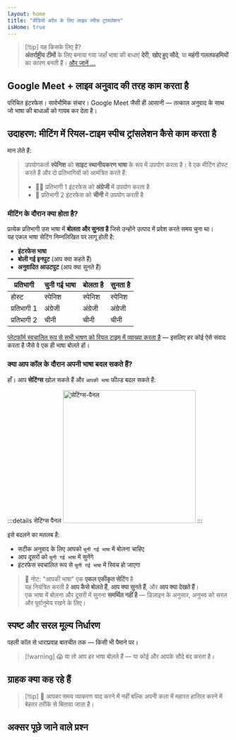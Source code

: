 ```yaml
---
layout: home
title: "वीडियो कॉल के लिए लाइव स्पीच ट्रांसलेशन"
isHome: true
---
```


<HeroSection title="**किसी भी** भाषा में मिलें" :typingSpeed="10" text="**वीडियो कॉल** में लाइव स्पीच ट्रांसलेशन — तेज़, स्पष्ट, सीमाहीन संवाद।">
<NavButton buttonLabel="यह कैसे काम करता है" buttonClass="brand" to="/#HowItWorks" />
<NavButton buttonLabel="असिस्टेंट" buttonClass="alt" to="/chat" />
</HeroSection>

<span id="1"></span>
<FeatureBlock
    :card="{
      title: 'अनुवाद ≠ समझ। यहाँ है आगे क्या है।',
      details: 'भाषा कोई भी हो, आपकी आवाज़ सुनी जाती है — और समझी जाती है — जैसे कि आप एक ही भाषा बोलते हों।',
      items: [
        '✧ प्राकृतिक रूप से, [रियल टाइम](./product/overview/how-it-works) में, और बिना सबटाइटल या देरी के।',
        '✧ AI-संचालित व्याख्या टोन, इरादा, और उद्योग-विशिष्ट शब्दावली को पकड़ती है।',
      ],
      link: './product/overview/what-is-intermind',
      src: {
        light: '/media-kit/animals-cartoon-3-2.png',
        dark: '/1d.png',
      },
      inversion: false,
    }"
  />

<span id="2"></span>
<FeatureBlock
    :card="{
      title: 'आपकी मीटिंग्स के भीतर का दिमाग',
      details: 'InterMind हर बहुभाषी कॉल को स्पष्ट, खोजने योग्य ज्ञान में बदल देता है।',
      items: [
        '✧ **कुछ भी पूछें** — AI **आपकी मीटिंग्स में** उत्तर ढूंढता है।',
        '✧ कार्य, मालिक, और समय सीमा अपने आप निकालता है।',
        '✧ मुख्य बिंदुओं को किसी भी भाषा में सारांशित करता है — तुरंत।',
      ],
      link: './product/overview/how-it-works#🧩-deep-memory-deep-understanding',
      src: {
        light: '/2l.png',
        dark: '/2d.png',
      },
      inversion: true,
    }"
  />

<span id="3"></span>
<FeatureBlock
    :card="{
      title: 'गंभीर मीटिंग्स के लिए बनाया गया — सिर्फ बात करने के लिए नहीं',
      details: 'InterMind एक [पेशेवर-ग्रेड वीडियो मीटिंग प्लेटफॉर्म](./product/overview/video-meeting-platform) है, कोई हल्का ऐड-ऑन या प्लगइन नहीं।',
      items: [
        '✧ 1080p रिज़ॉल्यूशन, स्मार्ट नॉइज़ सप्रेशन, शेड्यूलिंग, मॉडरेशन, स्क्रीन शेयरिंग, रिकॉर्डिंग, सबटाइटलिंग, प्रतिभागी चैट और कैलेंडर इंटीग्रेशन — सब कुछ बिल्ट इन, **उपयोग के लिए तैयार**।',
      ],
      link: './product/overview/video-meeting-platform',
      src: {
        light: '/3l.mp4',
        dark: '/3d.mp4',
      },
      inversion: false,
    }"
  />

<span id="4"></span>
<FeatureBlock
    :card="{
      title: 'जहाँ मायने रखती है वहाँ गोपनीयता',
      details: 'InterMind विश्वास-महत्वपूर्ण बातचीत के लिए बनाया गया है — जहाँ गोपनीयता और नियंत्रण सबसे महत्वपूर्ण है।',
      items: ['✧ [प्राइवेसी ज़ोन](./product/overview/privacy-architecture) — EU, US, SE Asia', '✧ **शून्य डेटा ट्रेनिंग**। कोई तीसरे पक्ष की पहुंच नहीं।'],
      link: './product/overview/privacy-architecture',
      src: {
        light: '/4l.png',
        dark: '/4d.png',
      },
      inversion: true,
    }"
  />

> [!tip] यह किसके लिए है?  
> **अंतर्राष्ट्रीय टीमों** के लिए बनाया गया जहाँ भाषा की बाधाएं **देरी**, **खोए हुए सौदे**, या **महंगी गलतफहमियों** का कारण बनती हैं। [और जानें ...](./product/overview/markets)

## Google Meet + लाइव अनुवाद की तरह काम करता है

परिचित इंटरफेस। सार्वभौमिक संचार। Google Meet जैसी ही आसानी — तत्काल अनुवाद के साथ जो भाषा की बाधाओं को गायब कर देता है।

<span id="HowItWorks"></span>

<FeatureCards
    :features="[
      {
        title: 'मुफ्त में साइन अप करें',
        details: 'अपनी भाषा चुनें और [खाता बनाएं](#Pricing)।',
        icon: {
          light: '/signUp.png',
          dark: '/signUp.png',
        },
      },
      {
        title: 'मीटिंग शुरू करें',
        details: 'तुरंत बनाएं या पहले से शेड्यूल करें।',
        icon: {
          light: '/start.png',
          dark: '/start.png',
        },
      },
      {
        title: 'मीटिंग में शामिल हों',
        details: 'लिंक पर क्लिक करें, नाम दर्ज करें, तुरंत शामिल हों।',
        icon: {
          light: '/join.png',
          dark: '/join.png',
        },
      },
      {
        title: 'अपनी भाषा में बोलें',
        details: 'हर कोई अपनी भाषा में बोलता और सुनता है।',
        icon: {
          light: '/meeting.png',
          dark: '/meeting.png',
        },
      },
    ]"
  />

<span id="Example"></span>

## उदाहरण: मीटिंग में रियल-टाइम स्पीच ट्रांसलेशन कैसे काम करता है

मान लेते हैं:

> उपयोगकर्ता **स्पेनिश** को **साइट स्थानीयकरण भाषा** के रूप में उपयोग करता है। वे एक मीटिंग होस्ट करते हैं और दो प्रतिभागियों को आमंत्रित करते हैं:
>
> - 🧑‍💼 प्रतिभागी 1 इंटरफेस को **अंग्रेजी** में उपयोग करता है
> - 👩 प्रतिभागी 2 इंटरफेस को **चीनी** में उपयोग करती है

### मीटिंग के दौरान क्या होता है?

प्रत्येक प्रतिभागी उस भाषा में **बोलता और सुनता है** जिसे उन्होंने उत्पाद में प्रवेश करते समय चुना था।  
यह एकल भाषा सेटिंग निम्नलिखित पर लागू होती है:

- **इंटरफेस भाषा**
- **बोली गई इनपुट** (आप क्या कहते हैं)
- **अनुवादित आउटपुट** (आप क्या सुनते हैं)

| प्रतिभागी     | चुनी गई भाषा | बोलता है | सुनता है |
| ------------- | ------------ | -------- | ------- |
| होस्ट         | स्पेनिश      | स्पेनिश   | स्पेनिश  |
| प्रतिभागी 1   | अंग्रेजी     | अंग्रेजी  | अंग्रेजी |
| प्रतिभागी 2   | चीनी        | चीनी     | चीनी    |

[प्लेटफॉर्म स्वचालित रूप से सभी भाषण को रियल टाइम में व्याख्या करता है](./product/overview/how-it-works) — इसलिए हर कोई ऐसे संवाद करता है जैसे वे एक ही भाषा बोलते हों।

### क्या आप कॉल के दौरान अपनी भाषा बदल सकते हैं?

हाँ। आप **सेटिंग्स** खोल सकते हैं और `आपकी भाषा` फील्ड बदल सकते हैं:

:::details सेटिंग्स पैनल
<img src="/settings.png" alt="सेटिंग्स-पैनल" width="300px" />
:::

इसे बदलने का मतलब है:

- सटीक अनुवाद के लिए आपको `चुनी गई भाषा` में बोलना चाहिए
- आप दूसरों को `चुनी गई भाषा` में सुनेंगे
- इंटरफेस स्वचालित रूप से `चुनी गई भाषा` में स्विच हो जाएगा

> 📌 नोट: "आपकी भाषा" एक **एकल एकीकृत सेटिंग** है  
> यह नियंत्रित करती है **आप कैसे बोलते हैं**, **आप क्या सुनते हैं**, और **आप क्या देखते हैं**।  
> एक भाषा में बोलना और दूसरी में सुनना **समर्थित नहीं है** — डिज़ाइन के अनुसार, अनुभव को सरल और पूर्वानुमेय रखने के लिए।

## स्पष्ट और सरल मूल्य निर्धारण

पहली कॉल से धाराप्रवाह बातचीत तक — किसी भी पैमाने पर।

<span id="Pricing"></span>

<PricingPlans
    :plans="[
      {
        title: '**बेसिक** &nbsp 1 उपयोगकर्ता',
        price: '**निःशुल्क**',
        details: 'क्रेडिट कार्ड की आवश्यकता नहीं',
        items: [
          '**25** मीटिंग्स',
          '**100** प्रतिभागी वीडियो मीटिंग्स [💬](#3)',
          '**30** GB प्रति उपयोगकर्ता पूल्ड स्टोरेज',
          'अपनी सभी मीटिंग्स में खोजें [💬](#2)',
          'समकालिक अनुवाद [💬](#1)',
        ],
      },
      {
        title: '**प्रो**  &nbsp 1-99 उपयोगकर्ता',
        price: '**$20** /माह/उपयोगकर्ता, वार्षिक बिलिंग',
        details: 'या $25 मासिक बिलिंग',
        items: [
          '**असीमित** मीटिंग्स',
          '**150** प्रतिभागी वीडियो मीटिंग्स [💬](#3)',
          '**2** TB प्रति उपयोगकर्ता पूल्ड स्टोरेज',
          'अपनी सभी मीटिंग्स में खोजें [💬](#2)',
          'समकालिक अनुवाद [💬](#1)',
        ],
      },
      {
        title: '**बिजनेस** &nbsp 100+ उपयोगकर्ता',
        price: '**कस्टम मूल्य निर्धारण**',
        details: 'गोपनीयता के लिए निर्मित',
        items: [
          '**असीमित** मीटिंग्स',
          '**500** प्रतिभागी वीडियो मीटिंग्स [💬](#3)',
          '**5** TB प्रति उपयोगकर्ता पूल्ड स्टोरेज',
          'अपनी सभी मीटिंग्स में खोजें [💬](#2)',
          'समकालिक अनुवाद [💬](#1)',
          '**प्राइवेसी जोन्स** [💬](#4)',
        ],
      },
    ]">

<AuthButton text="शुरू करें" button-class="brand" event-name="get_started_attempt"/>
<AuthButton text="अभी खरीदें" mode="checkout" eventName="buy_now_attempt" />
<ContactForm buttonText="हमारी टीम से बात करें" buttonClass="alt" />
</PricingPlans>

> [!warning] 😱 या तो आप हर भाषा बोलते हैं — या कोई और आपके सौदे बंद करता है।

<span id="Testimonials"></span>

## ग्राहक क्या कह रहे हैं

<AutoScrollTestimonials testimonialsUrl="/testimonials.json"/>

> [!tip] 🥇 आपका समय व्याकरण याद करने में नहीं बल्कि अपनी कला में महारत हासिल करने में बेहतर तरीके से बिताया जाता है।

## अक्सर पूछे जाने वाले प्रश्न

<span id="FAQ"></span>

<AccordionGroup
    :items="[
      {
        q: 'InterMind किन भाषाओं में अनुवाद का समर्थन करता है?',
        a: 'InterMind निम्नलिखित 19 भाषाओं में **रियल-टाइम अनुवाद** का समर्थन करता है:<br><br>- العربية (ar) – अरबी<br>- Čeština (cs) – चेक<br>- Deutsch (de) – जर्मन<br>- English (en) – अंग्रेजी<br>- Español (es) – स्पेनिश<br>- Français (fr) – फ्रेंच<br>- हिन्दी (hi) – हिंदी<br>- Magyar (hu) – हंगेरियन<br>- Italiano (it) – इतालवी<br>- 日本語 (ja) – जापानी<br>- 한국어 (ko) – कोरियाई<br>- Nederlands (nl) – डच<br>- Polski (pl) – पोलिश<br>- Português (pt) – पुर्तगाली<br>- Русский (ru) – रूसी<br>- Türkçe (tr) – तुर्की<br>- 中文 (zh) – चीनी<br><br>हम लगातार इस सूची का विस्तार कर रहे हैं — हर मुख्य रिलीज़ के साथ नई भाषाएं जोड़ी जाती हैं।',
      },
      {
        q: 'लाइसेंसधारी उपयोगकर्ता क्या है और प्रतिभागी क्या है?',
        a: 'एक *लाइसेंसधारी उपयोगकर्ता* के पास निःशुल्क या सशुल्क मीटिंग लाइसेंस होता है और वे अपनी योजना की सीमा के भीतर मीटिंग शेड्यूल कर सकते हैं। *प्रतिभागी* आमंत्रित व्यक्ति हैं — उन्हें शामिल होने के लिए **खाते या लाइसेंस की आवश्यकता नहीं** है और वे किसी भी डिवाइस से **निःशुल्क** कनेक्ट हो सकते हैं।',
      },
      {
        q: 'एक InterMind लाइसेंस कितने लोग उपयोग कर सकते हैं?',
        a: 'प्रत्येक *लाइसेंसधारी उपयोगकर्ता* **असीमित मीटिंग** होस्ट कर सकता है। यदि कई टीम सदस्यों को एक साथ मीटिंग होस्ट करनी है, तो प्रत्येक को अपने स्वयं के लाइसेंस की आवश्यकता होगी।',
      },
      {
        q: 'मीटिंग की अधिकतम अवधि क्या है?',
        a: 'सभी योजनाओं में मीटिंग **24 घंटे** तक चल सकती है।',
      },
      {
        q: 'क्या मैं जो मीटिंग होस्ट कर सकता हूं उनकी संख्या की कोई सीमा है?',
        a: '*निःशुल्क बेसिक* योजना में **25 निःशुल्क मीटिंग** शामिल हैं। *प्रो* और *बिजनेस* योजनाएं अधिक प्रतिभागियों और नियंत्रण के साथ असीमित मीटिंग प्रदान करती हैं।',
      },
      {
        q: 'InterMind डेटा गोपनीयता और सुरक्षा कैसे सुनिश्चित करता है?',
        a: 'InterMind **डिज़ाइन से निजी** है। सभी डेटा आपके चयनित **प्राइवेसी ज़ोन** — _EU_, _US_, या _Asia_ के भीतर प्रोसेस और स्टोर किया जाता है। हम [**GDPR**](https://gdpr.eu), [**CCPA**](https://oag.ca.gov/privacy/ccpa), और UAE PDPL का अनुपालन करते हैं, और **कभी भी आपकी सामग्री का उपयोग** प्रशिक्षण या तृतीय-पक्ष पहुंच के लिए नहीं करते। उन्नत [प्राइवेसी ज़ोन नियंत्रण](./product/overview/privacy-architecture) **बिजनेस** योजना पर उपलब्ध है।',
      },
      {
        q: 'क्या मैं योजना खरीदने से पहले InterMind को आज़मा सकता हूं?',
        a: 'बिल्कुल। *निःशुल्क बेसिक* योजना आपको **25 निःशुल्क मीटिंग** के साथ मुख्य सुविधाओं तक पूर्ण पहुंच देती है — जिसमें **समकालिक अनुवाद** और **मीटिंग खोज** शामिल है। कोई क्रेडिट कार्ड आवश्यक नहीं। कभी भी अपग्रेड करें।',
      },
      {
        q: 'यदि मुझे सहायता या समर्थन की आवश्यकता है तो क्या करूं?',
        a: 'हमारे [सहायता केंद्र](./resources/help) के माध्यम से समर्थन उपलब्ध है। *बिजनेस* उपयोगकर्ताओं को समर्पित संपर्क के साथ **प्राथमिकता समर्थन** मिलता है।',
      },
      {
        q: 'मैं अपनी सदस्यता का प्रबंधन कैसे करूं (अपग्रेड, डाउनग्रेड, या रद्द)?',
        a: 'आप अपनी **खाता सेटिंग** के माध्यम से कभी भी अपनी योजना बदल सकते हैं। परिवर्तन **तुरंत** प्रभावी होते हैं। रद्दीकरण के लिए, *मासिक योजनाएं* बिलिंग चक्र के अंत में रद्द हो जाती हैं। *वार्षिक योजनाओं* को **आनुपातिक रिफंड** के लिए रद्द किया जा सकता है।',
      },
      {
        q: 'क्या मैं वेबिनार या बड़े कार्यक्रमों के लिए InterMind का उपयोग कर सकता हूं?',
        a: 'हां। *प्रो* और *बिजनेस* योजनाएं **बड़ी मीटिंग और वेबिनार** के लिए आदर्श हैं — *बिजनेस* पर **500 प्रतिभागियों** तक के समर्थन के साथ।',
      },
    ]"/>

<HomeFooter
    :columns="[
      {
        title: 'उत्पाद',
        links: [
          { text: 'अवलोकन', link: './product/overview/what-is-intermind' },
          { text: 'शुरुआत करना', link: './product/guide/getting-started' },
          { text: 'प्रशंसापत्र', link: '#Testimonials' },
          { text: 'मूल्य निर्धारण', link: '#Pricing' },
        ],
      },
      {
        title: 'समर्थन',
        links: [
          { text: 'समर्थन प्राप्त करें', link: './resources/help' },
          { text: 'अक्सर पूछे जाने वाले प्रश्न', link: '#FAQ' },
          { text: 'गोपनीयता नीति', link: './resources/company/Privacy-Policy' },
          { text: 'AI कानूनी गाइड', link: './resources/company/Legal-Regulations-for-AI-Services' },
          { text: 'सेवा स्थिति', link: 'https://status.mind.com/' },
          // { text: 'Privacy Settings', link: '#' },
        ],
      },
      {
        title: 'संसाधन',
        links: [
          { text: 'ब्लॉग', link: './blog' },
          { text: 'ब्रांड संपत्ति', link: './resources/media-kit' },
          { text: 'AI API / LLM दस्तावेज़', link: 'https://mind.com/llms-full.txt' },
        ],
      },
      {
        title: 'कंपनी',
        links: [
          { text: 'हमारे बारे में', link: './resources/company/about' },
          { text: 'टीम', link: './resources/company/team' },
          // { text: 'Careers', link: './resources/company/careers' },
          { text: 'संपर्क', link: './resources/company/contacts' },
        ],
      },
    ]"/>